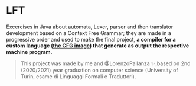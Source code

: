 # LFT

Excercises in Java about automata, Lexer, parser and then translator development based on a Context Free Grammar; they are made in a progressive order and used to make the final project, **a compiler for a custom language ([the CFG image](https://github.com/lucamodica/LFT/blob/main/Context_Free_Grammar.jpg)) that generate as output the respective machine program.**

> This project was made by me and @LorenzoPallanza ✨,based on 2nd (2020/2021) year graduation on computer science (University of Turin, esame di Linguaggi Formali e Traduttori).
